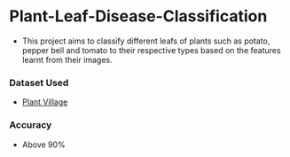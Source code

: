 # Plant-Leaf-Disease-Classification
- This project aims to classify different leafs of plants such as potato, pepper bell and tomato to their respective types based on the features learnt from their images.
### Dataset Used
- [Plant Village](https://www.kaggle.com/datasets/arjuntejaswi/plant-village?resource=download)
### Accuracy
- Above 90%
